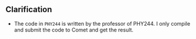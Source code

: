 ## Clarification 
* The code in `PHY244` is written by the professor of PHY244. I only compile and submit the code to Comet and get the result.
